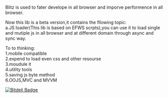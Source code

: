 Blitz is used to fater develope in all browser and imporve performence in all browser.
   
Now this lib is a beta version,it contains the fllowing topic:   
a.JS loader(This lib is based on EFWS scrpts),you can use it to load single and mutiple js in all browser and at different domain through async and sync way.     

To to thinking:    
1.mobile compatible   
2.expend to load even css and other resourse  
3.moudule it  
4.utility tools  
5.saving js byte method  
6.OOJS,MVC and MVVM  

[![Bitdeli Badge](https://d2weczhvl823v0.cloudfront.net/zjhiphop/blitz/trend.png)](https://bitdeli.com/free "Bitdeli Badge")

